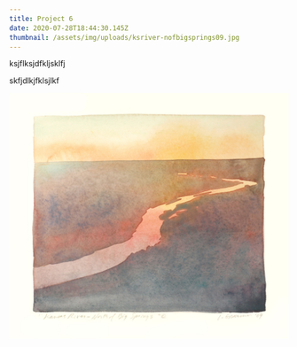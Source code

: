 ```yaml
---
title: Project 6
date: 2020-07-28T18:44:30.145Z
thumbnail: /assets/img/uploads/ksriver-nofbigsprings09.jpg
---
```

ksjflksjdfkljsklfj

skfjdlkjfklsjlkf

![](/assets/img/uploads/ksriver-nofbigsprings09.jpg)